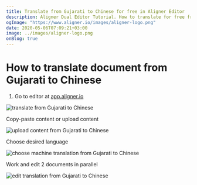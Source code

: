 ```yaml
---
title: Translate from Gujarati to Chinese for free in Aligner Editor
description: Aligner Dual Editor Tutorial. How to translate for free from Gujarati to Chinese. Aligner is multilingual document management platform. 
ogImage: "https://www.aligner.io/images/aligner-logo.png"
date: 2020-05-06T07:09:21+03:00
image: ../images/aligner-logo.png
onBlog: true
---
```


# How to translate document from Gujarati to Chinese

1. Go to editor at [app.aligner.io](https://app.aligner.io "Aligner App web page")

![translate from Gujarati to Chinese](../aligner-blank-editor.png "translate from Gujarati to Chinese")

Copy-paste content or upload content

![upload content from Gujarati to Chinese](../aligner-uploaded-document.png "upload content from Gujarati to Chinese")

Choose desired language

![choose machine translation from Gujarati to Chinese](../aligner-language-dropdown.png "choose machine translation from Gujarati to Chinese")

Work and edit 2 documents in parallel

![edit translation from Gujarati to Chinese](../aligner-double-sitded-editor.png "edit translation from Gujarati to Chinese")

